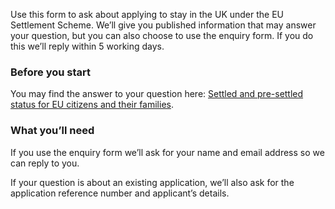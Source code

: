 Use this form to ask about applying to stay in the UK under the EU Settlement Scheme. We’ll give you published information that may answer your question, but you can also choose to use the enquiry form. If you do this we’ll reply within 5 working days.
### Before you start
You may find the answer to your question here: [Settled and pre-settled status for EU citizens and their families](https://www.gov.uk/settled-status-eu-citizens-families).

### What you’ll need
If you use the enquiry form we’ll ask for your name and email address so we can reply to you.

If your question is about an existing application, we’ll also ask for the application reference number and applicant’s details.
